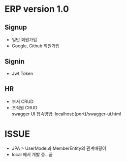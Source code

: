 # ERP version 1.0
## Signup
- 일반 회원가입
- Google, Github 회원가입
## Signin
- Jwt Token
## HR
- 부서 CRUD
- 조직원 CRUD  
swagger UI 접속방법: localhost:{port}/swagger-ui.html

# ISSUE
- JPA > UserModel과 MemberEntity의 관계매핑이 
- local 에서 개발 중.. 곧 
